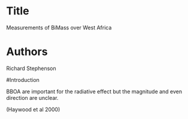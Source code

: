 # Title
Measurements of BiMass
over West Africa

# Authors
Richard Stephenson

#Introduction

BBOA are important for the radiative effect but the magnitude and even direction are unclear.

(Haywood et al 2000)